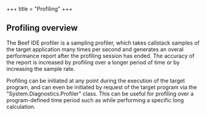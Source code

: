 +++
title = "Profiling"
+++

## Profiling overview

The Beef IDE profiler is a sampling profiler, which takes callstack samples of the target application many times per second and generates an overal performance report after the profiling session has ended. The accuracy of the report is increased by profiling over a longer period of time or by increasing the sample rate. 

Profiling can be initiated at any point during the execution of the target program, and can even be initiated by request of the target program via the "System.Diagnostics.Profiler" class. This can be useful for profiling over a program-defined time period such as while performing a specific long calculation.